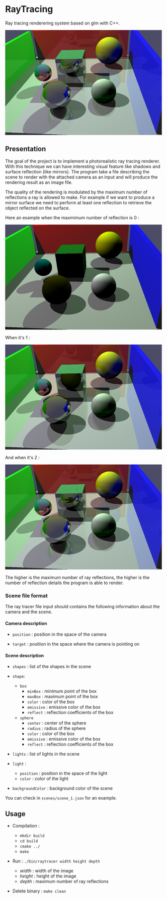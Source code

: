 # RayTracing

Ray tracing renderering system based on glm with C++.

![result-raytracing](./doc/results/raytracing.png)


## Presentation

The goal of the project is to implement a photorealistic ray tracing renderer.
With this technique we can have interesting visual feature like shadows and surface reflection (like mirrors).
The program take a file describing the scene to render with the attached camera as an input and will produce the rendering result as an image file.

The quality of the rendering is modulated by the maximum number of reflections a ray is allowed to make.
For example if we want to produce a mirror surface we need to perform at least one reflection to retrieve the object reflected on the surface.

Here an example when the maxmimum number of reflection is 0 :

![result-raytracing-depth-0](./doc/results/raytracing_depth_0.png)

When it's 1 :

![result-raytracing-depth-1](./doc/results/raytracing_depth_1.png)

And when it's 2 :

![result-raytracing-depth-2](./doc/results/raytracing_depth_2.png)

The higher is the maximum number of ray reflections, the higher is the number of reflection details the program is able to render.


### Scene file format

The ray tracer file input should contains the following information about the camera and the scene.

#### Camera description

- `position` : position in the space of the camera

- `target` : position in the space where the camera is pointing on

#### Scene description

- `shapes` : list of the shapes in the scene

- `shape`:
	- `box`
		* `minBox` : minimum point of the box
		* `maxBox` : maximum point of the box
		* `color` : color of the box
		* `emissive` : emissive color of the box
		* `reflect` : reflection coefficients of the box
	- `sphere`
		* `center` : center of the sphere
		* `radius` : radius of the sphere
		* `color` : color of the box
		* `emissive` : emissive color of the box
		* `reflect` : reflection coefficients of the box

- `lights` : list of lights in the scene

- `light` : 
	- `position` : position in the space of the light
	- `color` : color of the light

- `backgroundColor` : background color of the scene

You can check in `scenes/scene_1.json` for an example.


## Usage

* Compilation :
	- `mkdir build`
	- `cd build`
	- `cmake ../`
	- `make`

* Run : `./bin/raytracer width height depth`
	- *width* : width of the image
	- *height* : height of the image
	- *depth* : maximum number of ray reflections

* Delete binary : `make clean`
